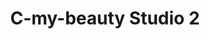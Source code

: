 ---
title: "C-my-beauty Studio 2"
url: /enzesfeld-lindabrunn/c-my-beauty-studio-2/
shop: Kosmetik
---